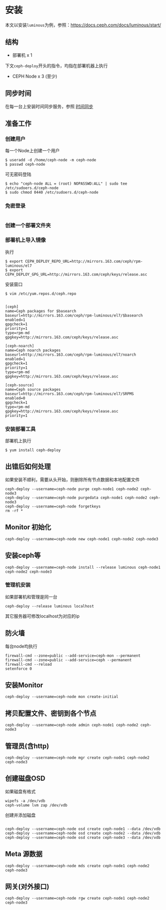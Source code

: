 # 安装

本文以安装`luminous`为例，参照：https://docs.ceph.com/docs/luminous/start/

## 结构

- 部署机 x 1 

 下文`ceph-deploy`开头的指令，均指在部署机器上执行

- CEPH Node x 3 (至少)

## 同步时间

在每一台上安装时间同步服务，参照 [时间同步](/chapter-started/shi-jian-tong-bu.md)

## 准备工作

### 创建用户

每一个Node上创建一个用户

```
$ useradd -d /home/ceph-node -m ceph-node
$ passwd ceph-node
```

可无密码登陆

```
$ echo "ceph-node ALL = (root) NOPASSWD:ALL" | sudo tee /etc/sudoers.d/ceph-node
$ sudo chmod 0440 /etc/sudoers.d/ceph-node
```

### 免密登录

```

```

### 创建一个部署文件夹






### 部署机上导入镜像

执行

```
$ export CEPH_DEPLOY_REPO_URL=http://mirrors.163.com/ceph/rpm-luminous/el7
$ export CEPH_DEPLOY_GPG_URL=http://mirrors.163.com/ceph/keys/release.asc
```

安装窗口

```
$ vim /etc/yum.repos.d/ceph.repo
```

```

[ceph]
name=Ceph packages for $basearch
baseurl=http://mirrors.163.com/ceph/rpm-luminous/el7/$basearch
enabled=1
gpgcheck=1
priority=1
type=rpm-md
gpgkey=http://mirrors.163.com/ceph/keys/release.asc

[ceph-noarch]
name=Ceph noarch packages
baseurl=http://mirrors.163.com/ceph/rpm-luminous/el7/noarch
enabled=1
gpgcheck=1
priority=1
type=rpm-md
gpgkey=http://mirrors.163.com/ceph/keys/release.asc

[ceph-source]
name=Ceph source packages
baseurl=http://mirrors.163.com/ceph/rpm-luminous/el7/SRPMS
enabled=0
gpgcheck=1
type=rpm-md
gpgkey=http://mirrors.163.com/ceph/keys/release.asc
priority=1
```

### 安装部署工具

部署机上执行

```
$ yum install ceph-deploy
```


## 出错后如何处理

如果安装不顺利，需要从头开始，则删除所有节点数据和本地配置文件

```
ceph-deploy --username=ceph-node purge ceph-node1 ceph-node2 ceph-node3
ceph-deploy --username=ceph-node purgedata ceph-node1 ceph-node2 ceph-node3
ceph-deploy --username=ceph-node forgetkeys
rm -rf *
```

## Monitor 初始化

```
ceph-deploy --username=ceph-node new ceph-node1 ceph-node2 ceph-node3
```

##  安装ceph等

```
ceph-deploy --username=ceph-node install --release luminous ceph-node1 ceph-node2 ceph-node3
```

### 管理机安装

如果部署机和管理是同一台

```
ceph-deploy --release luminous localhost
```

其它服务器可修改localhost为对应的ip

## 防火墙

每台node均执行

```
firewall-cmd --zone=public --add-service=ceph-mon --permanent
firewall-cmd --zone=public --add-service=ceph --permanent
firewall-cmd --reload
setenforce 0
```

## 安装Monitor

```
ceph-deploy --username=ceph-node mon create-initial
```

## 拷贝配置文件、密钥到各个节点

```
ceph-deploy --username=ceph-node admin ceph-node1 ceph-node2 ceph-node3
```

## 管理员(含http)

```
ceph-deploy --username=ceph-node mgr create ceph-node1 ceph-node2 ceph-node3
```

## 创建磁盘OSD


如果磁盘有格式

```
wipefs -a /dev/vdb
ceph-volume lvm zap /dev/vdb
```

创建并添加磁盘

```

ceph-deploy --username=ceph-node osd create ceph-node1 --data /dev/vdb
ceph-deploy --username=ceph-node osd create ceph-node2 --data /dev/vdb
ceph-deploy --username=ceph-node osd create ceph-node3 --data /dev/vdb
 ```

## Meta 源数据

```
ceph-deploy --username=ceph-node mds create ceph-node1 ceph-node2 ceph-node3
```

## 网关(对外接口)

```
ceph-deploy --username=ceph-node rgw create ceph-node1 ceph-node2 ceph-node3
```
